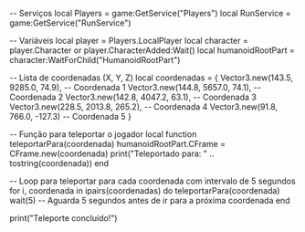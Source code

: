 -- Serviços
local Players = game:GetService("Players")
local RunService = game:GetService("RunService")

-- Variáveis
local player = Players.LocalPlayer
local character = player.Character or player.CharacterAdded:Wait()
local humanoidRootPart = character:WaitForChild("HumanoidRootPart")

-- Lista de coordenadas (X, Y, Z)
local coordenadas = {
    Vector3.new(143.5, 9285.0, 74.9),   -- Coordenada 1
    Vector3.new(144.8, 5657.0, 74.1),   -- Coordenada 2
    Vector3.new(142.8, 4047.2, 63.1),   -- Coordenada 3
    Vector3.new(228.5, 2013.8, 265.2),  -- Coordenada 4
    Vector3.new(91.8, 766.0, -127.3)    -- Coordenada 5
}

-- Função para teleportar o jogador
local function teleportarPara(coordenada)
    humanoidRootPart.CFrame = CFrame.new(coordenada)
    print("Teleportado para: " .. tostring(coordenada))
end

-- Loop para teleportar para cada coordenada com intervalo de 5 segundos
for i, coordenada in ipairs(coordenadas) do
    teleportarPara(coordenada)
    wait(5) -- Aguarda 5 segundos antes de ir para a próxima coordenada
end

print("Teleporte concluído!")
